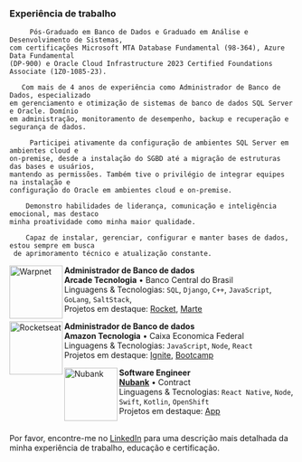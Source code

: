 ### Experiência de trabalho

```
     Pós-Graduado em Banco de Dados e Graduado em Análise e Desenvolvimento de Sistemas,
com certificações Microsoft MTA Database Fundamental (98-364), Azure Data Fundamental
(DP-900) e Oracle Cloud Infrastructure 2023 Certified Foundations Associate (1Z0-1085-23).

   Com mais de 4 anos de experiência como Administrador de Banco de Dados, especializado
em gerenciamento e otimização de sistemas de banco de dados SQL Server e Oracle. Domínio
em administração, monitoramento de desempenho, backup e recuperação e segurança de dados.

     Participei ativamente da configuração de ambientes SQL Server em ambientes cloud e
on-premise, desde a instalação do SGBD até a migração de estruturas das bases e usuários,
mantendo as permissões. Também tive o privilégio de integrar equipes na instalação e
configuração do Oracle em ambientes cloud e on-premise.

    Demonstro habilidades de liderança, comunicação e inteligência emocional, mas destaco
minha proatividade como minha maior qualidade.

    Capaz de instalar, gerenciar, configurar e manter bases de dados, estou sempre em busca
 de aprimoramento técnico e atualização constante.
```

[<img align="left" height="94px" width="94px" alt="Warpnet" src="https://s2-techtudo.glbimg.com/0cFLe8R0_QQVF_B6Umvd3tM-1HA=/fit-in/324x299/smart/filters:strip_icc()/i.s3.glbimg.com/v1/AUTH_08fbf48bc0524877943fe86e43087e7a/internal_photos/bs/2024/0/g/oFNzApQdWDzw0Cl8OAgA/images.png"/>](https://www.spacex.com/)
**Administrador de Banco de dados** \
**Arcade Tecnologia** • Banco Central do Brasil \
Linguagens & Tecnologias: `SQL`, `Django`, `C++`, `JavaScript`, `GoLang`, `SaltStack`,\
Projetos em destaque: [Rocket](https://www.spacex.com/), [Marte](<https://pt.wikipedia.org/wiki/Marte_(planeta)>)
<br/>

[<img align="left" height="94px" width="94px" alt="Rocketseat" src="https://encrypted-tbn0.gstatic.com/images?q=tbn:ANd9GcSmdqWiC9VzqDsjCrHoL5cpAEERcQk7y8StYeDbtY8YAhCminGXG8Oky5tCZDDioO9EPzs&usqp=CAU"/>](https://rocketseat.com.br/)
**Administrador de Banco de dados** \
**Amazon Tecnologia** • Caixa Economica Federal \
Linguagens & Tecnologias: `JavaScript`, `Node`, `React`\
Projetos em destaque: [Ignite](), [Bootcamp]()
<br/>

[<img align="left" height="94px" width="94px" alt="Nubank" src="https://nubank.com.br/images/nu-icon.png?v=2"/>](https://nubank.com.br/)
**Software Engineer** \
[**Nubank**](https://nubank.com.br/) • Contract \
Linguagens & Tecnologias: `React Native`, `Node`, `Swift`, `Kotlin`, `OpenShift` \
Projetos em destaque: [App](https://nubank.com.br/)
<br/>
<br/>

Por favor, encontre-me no [LinkedIn](https://www.linkedin.com/in/iuricode/) para uma descrição mais detalhada da minha experiência de trabalho, educação e certificação.
